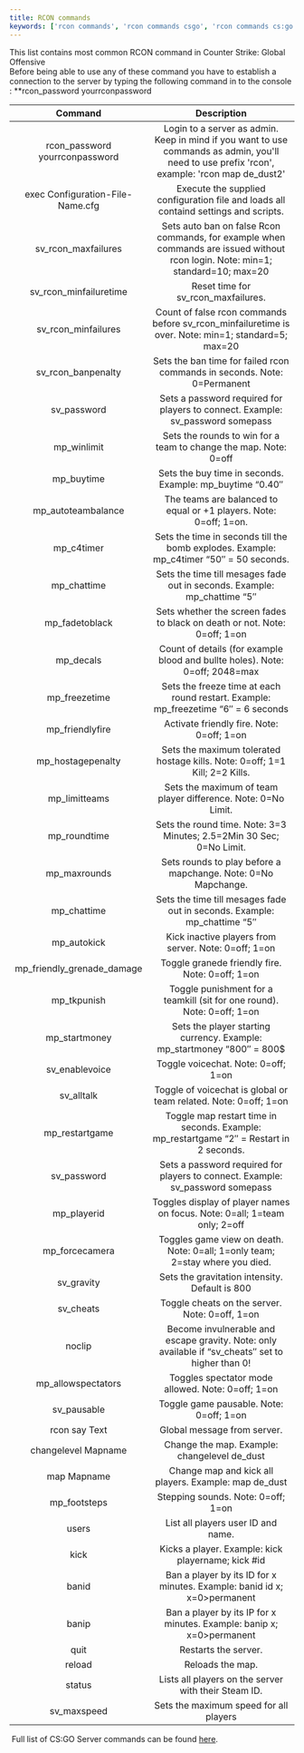 ```yaml
---
title: RCON commands
keywords: ['rcon commands', 'rcon commands csgo', 'rcon commands cs:go', 'rcon commands counter strike global offensive', 'rcon commands counter strike global offensive']
--- 
```


This list contains most common RCON command in Counter Strike: Global Offensive  
Before being able to use any of these command you have to establish a connection to the server by typing the following command in to the console : **rcon\_password yourrconpassword  
  
|             **Command**            |                                                                **Description**                                                                |
|:----------------------------------:|:---------------------------------------------------------------------------------------------------------------------------------------------:|
|  rcon_password  yourrconpassword   | Login to a server as admin. Keep in mind if you want to use commands as admin, you'll need to use prefix 'rcon', example: 'rcon map de_dust2' |
| exec   Configuration-File-Name.cfg |                              Execute the supplied configuration file and loads all containd settings and scripts.                             |
|         sv_rcon_maxfailures        |        Sets auto ban on false Rcon commands, for example when commands are issued without rcon login. Note: min=1; standard=10; max=20        |
|       sv_rcon_minfailuretime       |                                                      Reset time for sv_rcon_maxfailures.                                                      |
|         sv_rcon_minfailures        |                      Count of false rcon commands before sv_rcon_minfailuretime is over. Note: min=1; standard=5; max=20                      |
|         sv_rcon_banpenalty         |                                    Sets the ban time for failed rcon commands in seconds. Note: 0=Permanent                                   |
|             sv_password            |                                 Sets a password required for players to connect. Example: sv_password somepass                                |
|             mp_winlimit            |                                        Sets the rounds to win for a team to change the map. Note: 0=off                                       |
|             mp_buytime             |                                            Sets the buy time in seconds. Example: mp_buytime “0.40″                                           |
|         mp_autoteambalance         |                                       The teams are balanced to equal or +1 players. Note: 0=off; 1=on.                                       |
|             mp_c4timer             |                            Sets the time in seconds till the bomb explodes. Example: mp_c4timer “50″ = 50 seconds.                            |
|             mp_chattime            |                                    Sets the time till mesages fade out in seconds. Example: mp_chattime “5″                                   |
|           mp_fadetoblack           |                                   Sets whether the screen fades to black on death or not. Note: 0=off; 1=on                                   |
|              mp_decals             |                                  Count of details (for example blood and bullte holes). Note: 0=off; 2048=max                                 |
|            mp_freezetime           |                               Sets the freeze time at each round restart. Example: mp_freezetime “6″ = 6 seconds                              |
|           mp_friendlyfire          |                                                   Activate friendly fire. Note: 0=off; 1=on                                                   |
|          mp_hostagepenalty         |                                  Sets the maximum tolerated hostage kills. Note: 0=off; 1=1 Kill; 2=2 Kills.                                  |
|            mp_limitteams           |                                         Sets the maximum of team player difference. Note: 0=No Limit.                                         |
|            mp_roundtime            |                                      Sets the round time. Note: 3=3 Minutes; 2.5=2Min 30 Sec; 0=No Limit.                                     |
|            mp_maxrounds            |                                         Sets rounds to play before a mapchange. Note: 0=No Mapchange.                                         |
|             mp_chattime            |                                    Sets the time till mesages fade out in seconds. Example: mp_chattime “5″                                   |
|             mp_autokick            |                                              Kick inactive players from server. Note: 0=off; 1=on                                             |
|     mp_friendly_grenade_damage     |                                                Toggle granede friendly fire. Note: 0=off; 1=on                                                |
|             mp_tkpunish            |                                    Toggle punishment for a teamkill (sit for one round). Note: 0=off; 1=on                                    |
|            mp_startmoney           |                                     Sets the player starting currency. Example: mp_startmoney “800″ = 800$                                    |
|           sv_enablevoice           |                                                      Toggle voicechat. Note: 0=off; 1=on                                                      |
|             sv_alltalk             |                                        Toggle of voicechat is global or team related. Note: 0=off; 1=on                                       |
|           mp_restartgame           |                            Toggle map restart time in seconds. Example: mp_restartgame “2″ = Restart in 2 seconds.                            |
|             sv_password            |                                 Sets a password required for players to connect. Example: sv_password somepass                                |
|             mp_playerid            |                                   Toggles display of player names on focus. Note: 0=all; 1=team only; 2=off                                   |
|           mp_forcecamera           |                                  Toggles game view on death. Note: 0=all; 1=only team; 2=stay where you died.                                 |
|             sv_gravity             |                                                 Sets the gravitation intensity. Default is 800                                                |
|              sv_cheats             |                                                 Toggle cheats on the server. Note: 0=off, 1=on                                                |
|               noclip               |                       Become invulnerable and escape gravity. Note: only available if “sv_cheats″ set to higher than 0!                       |
|         mp_allowspectators         |                                               Toggles spectator mode allowed. Note: 0=off; 1=on                                               |
|             sv_pausable            |                                                    Toggle game pausable. Note: 0=off; 1=on                                                    |
|           rcon say  Text           |                                                          Global message from server.                                                          |
|        changelevel  Mapname        |                                                  Change the map. Example: changelevel de_dust                                                 |
|            map  Mapname            |                                             Change map and kick all players. Example: map de_dust                                             |
|            mp_footsteps            |                                                       Stepping sounds. Note: 0=off; 1=on                                                      |
|                users               |                                                       List all players user ID and name.                                                      |
|                kick                |                                               Kicks a player. Example: kick playername; kick #id                                              |
|                banid               |                                    Ban a player by its ID for x minutes. Example: banid id x; x=0>permanent                                   |
|                banip               |                                     Ban a player by its IP for x minutes. Example: banip x; x=0>permanent                                     |
|                quit                |                                                              Restarts the server.                                                             |
|               reload               |                                                                Reloads the map.                                                               |
|               status               |                                              Lists all players on the server with their Steam ID.                                             |
|             sv_maxspeed            |                                                     Sets the maximum speed for all players                                                    |

 Full list of CS:GO Server commands can be found [here](https://developer.valvesoftware.com/wiki/List_of_CS:GO_Cvars).